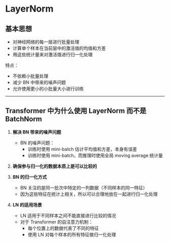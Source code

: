 # LayerNorm

## 基本思想
- 对神经网络的每一层进行批量处理  
- 计算单个样本在当前层中的激活值的均值和方差  
- 用这些统计量来对激活值进行归一化处理  

特点：  
- 不依赖小批量处理  
- 减少 BN 中带来的噪声问题  
- 允许使用更小的小批量大小进行训练  

---

## Transformer 中为什么使用 LayerNorm 而不是 BatchNorm

1. **解决 BN 带来的噪声问题**  
   - BN 的噪声问题：  
     - 训练时使用 mini-batch 估计平均值和方差，本身有误差  
     - 训练时使用 mini-batch，而推理时使用全局 moving average 统计量  

2. **确保参与归一化的数据本质上是可以比较的**  

3. **BN 的归一化方式**  
   - BN 关注的是同一批次中特定的一列数据（不同样本的同一特征）  
   - 因为这些特征在统计上相关，所以可以合理地放在一起进行归一化处理  

4. **LN 的适用场景**  
   - LN 适用于不同样本之间不能直接进行比较的情况  
   - 对于 Transformer 的自注意力机制：  
     - 每个位置上的数据代表了不同的特征  
     - 使用 LN 对每个样本的所有特征做归一化处理  
